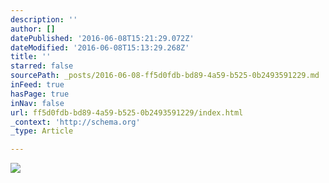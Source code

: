 ```yaml
---
description: ''
author: []
datePublished: '2016-06-08T15:21:29.072Z'
dateModified: '2016-06-08T15:13:29.268Z'
title: ''
starred: false
sourcePath: _posts/2016-06-08-ff5d0fdb-bd89-4a59-b525-0b2493591229.md
inFeed: true
hasPage: true
inNav: false
url: ff5d0fdb-bd89-4a59-b525-0b2493591229/index.html
_context: 'http://schema.org'
_type: Article

---
```

![](https://the-grid-user-content.s3-us-west-2.amazonaws.com/b5560236-a322-4478-8a35-6cdcbb022189.png)